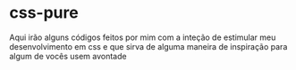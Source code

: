 # css-pure
Aqui irão alguns códigos feitos por mim com a inteção de estimular meu desenvolvimento em css e que sirva de alguma maneira de inspiração para algum de vocês usem avontade
